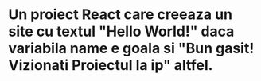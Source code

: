 # Un proiect React care creeaza un site cu textul "Hello World!" daca variabila name e goala si "Bun gasit! Vizionati Proiectul la ip" altfel.
